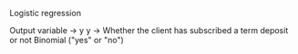 Logistic regression


Output variable -> y
y -> Whether the client has subscribed a term deposit or not 
Binomial ("yes" or "no")
